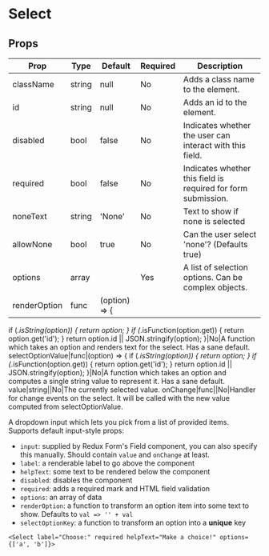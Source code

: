 Select
======


Props
-----

Prop                  | Type     | Default                   | Required | Description
--------------------- | -------- | ------------------------- | -------- | -----------
className|string|null|No|Adds a class name to the element.
id|string|null|No|Adds an id to the element.
disabled|bool|false|No|Indicates whether the user can interact with this field.
required|bool|false|No|Indicates whether this field is required for form submission.
noneText|string|'None'|No|Text to show if none is selected
allowNone|bool|true|No|Can the user select 'none'? (Defaults true)
options|array||Yes|A list of selection options. Can be complex objects.
renderOption|func|(option) => {
  if (_.isString(option)) {
    return option;
  }
  if (_.isFunction(option.get)) {
    return option.get('id');
  }
  return option.id || JSON.stringify(option);
}|No|A function which takes an option and renders text for the select. Has
a sane default.
selectOptionValue|func|(option) => {
  if (_.isString(option)) {
    return option;
  }
  if (_.isFunction(option.get)) {
    return option.get('id');
  }
  return option.id || JSON.stringify(option);
}|No|A function which takes an option and computes a single string value to
represent it. Has a sane default.
value|string||No|The currently selected value.
onChange|func||No|Handler for change events on the select. It will be called with the new value
computed from selectOptionValue.

A dropdown input which lets you pick from a list of provided items. Supports default input-style props:

* `input`: supplied by Redux Form's Field component, you can also specify this manually. Should contain `value` and `onChange` at least.
* `label`: a renderable label to go above the component
* `helpText`: some text to be rendered below the component
* `disabled`: disables the component
* `required`: adds a required mark and HTML field validation
* `options`: an array of data
* `renderOption`: a function to transform an option item into some text to show. Defaults to `val => '' + val`
* `selectOptionKey`: a function to transform an option into a **unique** key

```
<Select label="Choose:" required helpText="Make a choice!" options={['a', 'b']}>
```
